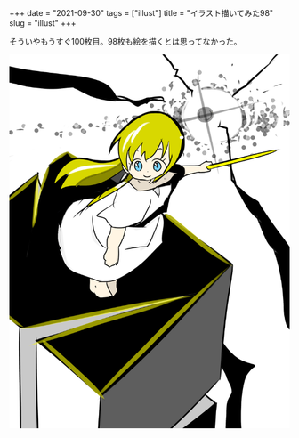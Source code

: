+++
date = "2021-09-30"
tags = ["illust"]
title = "イラスト描いてみた98"
slug = "illust"
+++

そういやもうすぐ100枚目。98枚も絵を描くとは思ってなかった。

![](/img/yui_98.png)

